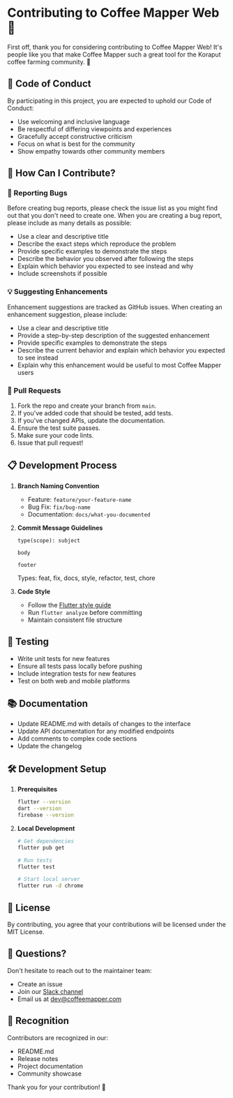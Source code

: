 # Contributing to Coffee Mapper Web 🌱

First off, thank you for considering contributing to Coffee Mapper Web! It's people like you that make Coffee Mapper such a great tool for the Koraput coffee farming community. 👏

## 📝 Code of Conduct

By participating in this project, you are expected to uphold our Code of Conduct:

- Use welcoming and inclusive language
- Be respectful of differing viewpoints and experiences
- Gracefully accept constructive criticism
- Focus on what is best for the community
- Show empathy towards other community members

## 🚀 How Can I Contribute?

### 🐛 Reporting Bugs

Before creating bug reports, please check the issue list as you might find out that you don't need to create one. When you are creating a bug report, please include as many details as possible:

* Use a clear and descriptive title
* Describe the exact steps which reproduce the problem
* Provide specific examples to demonstrate the steps
* Describe the behavior you observed after following the steps
* Explain which behavior you expected to see instead and why
* Include screenshots if possible

### 💡 Suggesting Enhancements

Enhancement suggestions are tracked as GitHub issues. When creating an enhancement suggestion, please include:

* Use a clear and descriptive title
* Provide a step-by-step description of the suggested enhancement
* Provide specific examples to demonstrate the steps
* Describe the current behavior and explain which behavior you expected to see instead
* Explain why this enhancement would be useful to most Coffee Mapper users

### 🔧 Pull Requests

1. Fork the repo and create your branch from `main`.
2. If you've added code that should be tested, add tests.
3. If you've changed APIs, update the documentation.
4. Ensure the test suite passes.
5. Make sure your code lints.
6. Issue that pull request!

## 📋 Development Process

1. **Branch Naming Convention**
   - Feature: `feature/your-feature-name`
   - Bug Fix: `fix/bug-name`
   - Documentation: `docs/what-you-documented`

2. **Commit Message Guidelines**
   ```
   type(scope): subject

   body

   footer
   ```
   Types: feat, fix, docs, style, refactor, test, chore

3. **Code Style**
   - Follow the [Flutter style guide](https://flutter.dev/docs/development/tools/formatting)
   - Run `flutter analyze` before committing
   - Maintain consistent file structure

## 🧪 Testing

- Write unit tests for new features
- Ensure all tests pass locally before pushing
- Include integration tests for new features
- Test on both web and mobile platforms

## 📚 Documentation

- Update README.md with details of changes to the interface
- Update API documentation for any modified endpoints
- Add comments to complex code sections
- Update the changelog

## 🛠️ Development Setup

1. **Prerequisites**
   ```bash
   flutter --version
   dart --version
   firebase --version
   ```

2. **Local Development**
   ```bash
   # Get dependencies
   flutter pub get

   # Run tests
   flutter test

   # Start local server
   flutter run -d chrome
   ```

## 📝 License

By contributing, you agree that your contributions will be licensed under the MIT License.

## 💬 Questions?

Don't hesitate to reach out to the maintainer team:
- Create an issue
- Join our [Slack channel](https://coffeemapper.slack.com)
- Email us at dev@coffeemapper.com

## 🙏 Recognition

Contributors are recognized in our:
- README.md
- Release notes
- Project documentation
- Community showcase

Thank you for your contribution! 🎉 